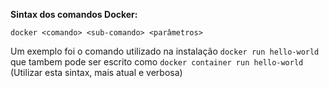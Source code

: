 **Sintax dos comandos Docker:**
```
docker <comando> <sub-comando> <parâmetros>
```
Um exemplo foi o comando utilizado na instalação `docker run hello-world` que tambem pode ser escrito como `docker container run hello-world` (Utilizar esta sintax, mais atual e verbosa)
